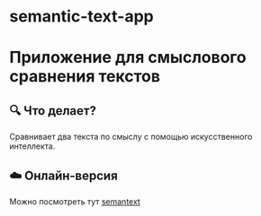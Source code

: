 # semantic-text-app
# Приложение для смыслового сравнения текстов

## 🔍 Что делает?
Сравнивает два текста по смыслу с помощью искусственного интеллекта.


## ☁️ Онлайн-версия
Можно посмотреть тут [semantext](https://semantic-text-app-ujxnrmzjfcctgadibxfh8o.streamlit.app/)

